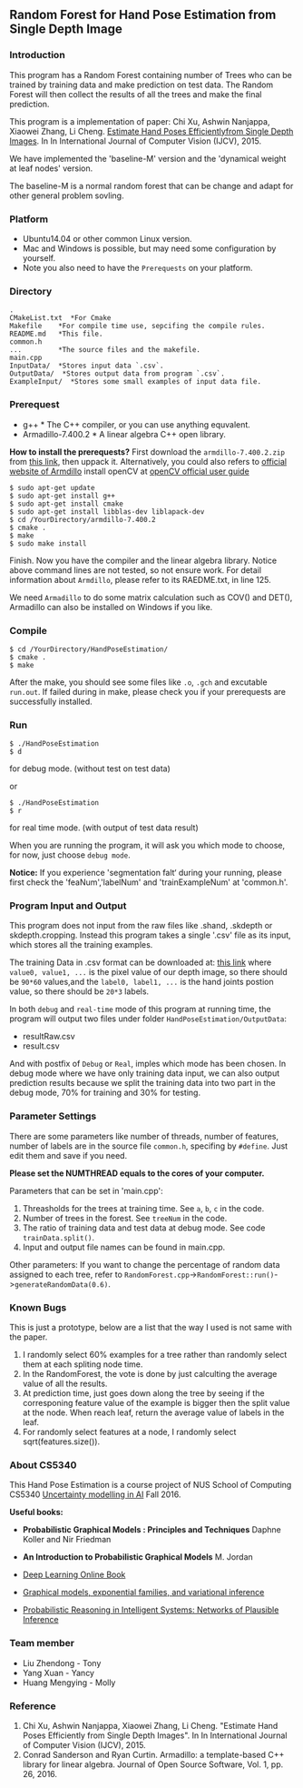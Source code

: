 ## Random Forest for Hand Pose Estimation from Single Depth Image

### Introduction 
This program has a Random Forest containing number of Trees who can be trained 
by training data and make prediction on test data. The Random Forest will then 
collect the results of all the trees and make the final prediction.

This program is a implementation of paper: 
     Chi Xu, Ashwin Nanjappa, Xiaowei Zhang, Li Cheng. [Estimate Hand Poses Efficientlyfrom Single Depth Images](http://web.bii.a-star.edu.sg/~xuchi/dhand.htm). In In International Journal of Computer Vision (IJCV), 2015. 

We have implemented the 'baseline-M' version and the 'dynamical weight at leaf nodes' version.

The baseline-M is a normal random forest that can be change and adapt for other general problem sovling.

### Platform
* Ubuntu14.04 or other common Linux version.
* Mac and Windows is possible, but may need some configuration by yourself.
* Note you also need to have the `Prerequests` on your platform.

### Directory

```console
.    
CMakeList.txt  *For Cmake
Makefile    *For compile time use, sepcifing the compile rules.
README.md   *This file.
common.h
...         *The source files and the makefile.
main.cpp
InputData/  *Stores input data `.csv`.
OutputData/  *Stores output data from program `.csv`.
ExampleInput/  *Stores some small examples of input data file.
```

### Prerequest
* g++  * The C++ compiler, or you can use anything equvalent.
* Armadillo-7.400.2   * A linear algebra C++ open library.

**How to install the prerequests?**
First download the `armdillo-7.400.2.zip` from [this link](http://pan.baidu.com/s/1o7Um4Sa), then uppack it. 
Alternatively, you could also refers to [official website of Armdillo](http://arma.sourceforge.net/)
install openCV at [openCV official user guide](http://docs.opencv.org/2.4.13/doc/user_guide/user_guide.html)

```console 
$ sudo apt-get update
$ sudo apt-get install g++
$ sudo apt-get install cmake
$ sudo apt-get install libblas-dev liblapack-dev
$ cd /YourDirectory/armdillo-7.400.2
$ cmake .
$ make
$ sudo make install
```

Finish. Now you have the compiler and the linear algebra library.
Notice above command lines are not tested, so not ensure work.
For detail information about `Armdillo`, please refer to its RAEDME.txt, in line 125.

We need `Armadillo` to do some matrix calculation such as COV() and DET(),
Armadillo can also be installed on Windows if you like.

### Compile
```console
$ cd /YourDirectory/HandPoseEstimation/
$ cmake .
$ make
```
After the make, you should see some files like `.o`, `.gch` and excutable `run.out`.
If failed during in make, please check you if your prerequests are successfully installed.

### Run
```console
$ ./HandPoseEstimation
$ d
```
for debug mode. (without test on test data)

or

```console
$ ./HandPoseEstimation
$ r 
```
for real time mode. (with output of test data result)


When you are running the program, it will ask you which mode to choose,
for now, just choose `debug mode`.

**Notice:** If you experience 'segmentation falt‘ during your running, please first
 check the 'feaNum','labelNum' and 'trainExampleNum' at 'common.h'.

### Program Input and Output 
This program does not input from the raw files like .shand, .skdepth or skdepth.cropping.
Instead this program takes a single '.csv' file as its input, which stores all the training examples.

The training Data in .csv format can be downloaded at: [this link](https://pan.baidu.com/s/1dFNui1j)
where `value0, value1, ...` is the pixel value of our depth image, so there should be `90*60` values,and the `label0, label1, ...` is the hand joints postion value, so there should be `20*3` labels.

In both `debug` and `real-time` mode of this program at running time, the program will output two files
under folder `HandPoseEstimation/OutputData`:


* resultRaw.csv
* result.csv


And with postfix of `Debug` or `Real`, imples which mode has been chosen.
In debug mode where we have only training data input, we can also output prediction results because
we split the training data into two part in the debug mode, 70% for training and 30% for testing.
    
### Parameter Settings
There are some parameters like number of threads, number of features, number of labels are in the source file `common.h`, specifing by `#define`.  Just edit them and save if you need.

**Please set the NUMTHREAD equals to the cores of your computer.**

Parameters that can be set in 'main.cpp':
1. Threasholds for the trees at training time. See `a`, `b`, `c` in the code.
2. Number of trees in the forest. See `treeNum` in the code.
3. The ratio of training data and test data at debug mode. See code `trainData.split()`.
4. Input and output file names can be found in main.cpp.

Other parameters:
If you want to change the percentage of random data assigned to each tree, refer to 
`RandomForest.cpp`->`RandomForest::run()`->`generateRandomData(0.6)`.

### Known Bugs
This is just a prototype, below are a list that the way I used is not same with the paper.

1. I randomly select 60% examples for a tree rather than randomly select them at each spliting node time.
2. In the RandomForest, the vote is done by just calculting the average value of all the results.
3. At prediction time, just goes down along the tree by seeing if the corresponing feature value of 
    the example is bigger then the split value at the node. When reach leaf, return the average value
    of labels in the leaf. 
4. For randomly select features at a node, I randomly select sqrt(features.size()).

### About CS5340
This Hand Pose Estimation is a course project of NUS School of Computing CS5340 
[Uncertainty modelling in AI](http://web.bii.a-star.edu.sg/~chengli/courses/CS5340-F16/) Fall 2016.

**Useful books:**
* **Probabilistic Graphical Models : Principles and Techniques**  Daphne Koller and Nir Friedman
* **An Introduction to Probabilistic Graphical Models** M. Jordan
* [Deep Learning Online Book](http://www.deeplearningbook.org/)

* [Graphical models, exponential families, and variational inference](http://www.eecs.berkeley.edu/~wainwrig/Papers/WaiJor08_FTML.pdf)
* [Probabilistic Reasoning in Intelligent Systems: Networks of Plausible Inference](http://www.amazon.com/Probabilistic-Reasoning-Intelligent-Systems-Plausible/dp/1558604790)

### Team member
* Liu Zhendong - Tony
* Yang Xuan - Yancy
* Huang Mengying - Molly

### Reference
1. Chi Xu, Ashwin Nanjappa, Xiaowei Zhang, Li Cheng. "Estimate Hand Poses Efficiently
         from Single Depth Images". In In International Journal of Computer Vision (IJCV), 2015. 
2. Conrad Sanderson and Ryan Curtin. Armadillo: a template-based C++ library for linear algebra.
        Journal of Open Source Software, Vol. 1, pp. 26, 2016.
